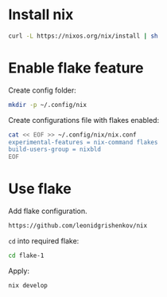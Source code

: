# Install nix

```sh
curl -L https://nixos.org/nix/install | sh
```

# Enable flake feature

Create config folder:

```sh
mkdir -p ~/.config/nix
```

Create configurations file with flakes enabled:

```sh
cat << EOF >> ~/.config/nix/nix.conf
experimental-features = nix-command flakes
build-users-group = nixbld
EOF
```

# Use flake

Add flake configuration.

```sh
https://github.com/leonidgrishenkov/nix
```

`cd` into required flake:

```sh
cd flake-1
```

Apply:

```sh
nix develop
```
